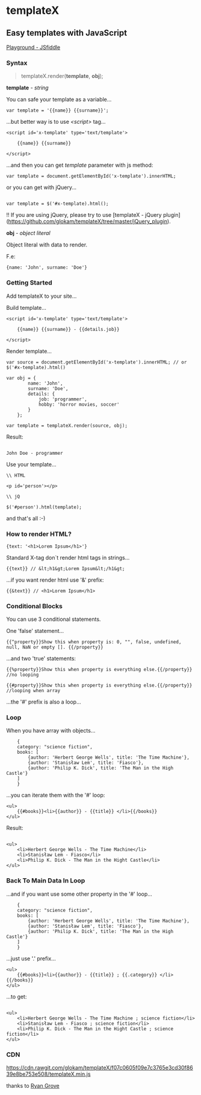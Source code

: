 # templateX
## Easy templates with JavaScript

[Playground - JSfiddle](https://jsfiddle.net/glokam/59kq2znp/)

### Syntax
> templateX.render(**template**, **obj**);

**template** - _string_

You can safe your template as a variable...
```
var template = '{{name}} {{surname}}'; 

```

...but better way is to use _\<script\>_ tag...
```
<script id='x-template' type='text/template'>

    {{name}} {{surname}}

</script>
```
...and then you can get *template* parameter with js method:
```
var template = document.getElementById('x-template').innerHTML;
```

or you can get with jQuery...
```

var template = $('#x-template).html();
```
!! If you are using jQuery, please try to use [templateX - jQuery plugin] (https://github.com/glokam/templateX/tree/master/jQuery_plugin).

**obj** - _object literal_

Object literal with data to render.

F.e: 
```
{name: 'John', surname: 'Doe'}
```

### Getting Started

Add templateX to your site... 

Build template...
```
<script id='x-template' type='text/template'>

    {{name}} {{surname}} - {{details.job}}

</script>
```

Render template...
```
var source = document.getElementById('x-template').innerHTML; // or $('#x-template).html()

var obj = {
        name: 'John',
        surname: 'Doe',
        details: {
            job: 'programmer',
            hobby: 'horror movies, soccer'
        }
    };
    
var template = templateX.render(source, obj);       
```

Result:
```

John Doe - programmer
```

Use your template...
```
\\ HTML

<p id='person'></p>

\\ jQ

$('#person').html(template);

```
and that's all :-)

### How to render HTML?

```
{text: '<h1>Lorem Ipsum</h1>'}
```
Standard X-tag don`t render html tags in strings...
```
{{text}} // &lt;h1&gt;Lorem Ipsum&lt;/h1&gt;
```
...if you want render html use '&' prefix:

```
{{&text}} // <h1>Lorem Ipsum</h1>
```

### Conditional Blocks

You can use 3 conditional statements.

One 'false' statement...
```
{{^property}}Show this when property is: 0, "", false, undefined, null, NaN or empty []. {{/property}}
```

...and two 'true' statements:
```
{{%property}}Show this when property is everything else.{{/property}} //no looping

{{#property}}Show this when property is everything else.{{/property}} //looping when array
```
...the '#' prefix is also a loop...

### Loop

When you have array with objects...
```
    {
    category: "science fiction",
    books: [
        {author: 'Herbert George Wells', title: 'The Time Machine'},
        {author: 'Stanisław Lem', title: 'Fiasco'},
        {author: 'Philip K. Dick', title: 'The Man in the High Castle'}
    ]
    }
```

...you can iterate them with the '#' loop:
```
<ul>
    {{#books}}<li>{{author}} - {{title}} </li>{{/books}}
</ul>
```

Result:
```

<ul>
    <li>Herbert George Wells - The Time Machine</li>
    <li>Stanisław Lem - Fiasco</li>
    <li>Philip K. Dick - The Man in the Hight Castle</li>
</ul>
```

### Back To Main Data In Loop

...and if you want use some other property in the '#' loop...
```
    {
    category: "science fiction",
    books: [
        {author: 'Herbert George Wells', title: 'The Time Machine'},
        {author: 'Stanisław Lem', title: 'Fiasco'},
        {author: 'Philip K. Dick', title: 'The Man in the High Castle'}
    ]
    }
```

...just use '.' prefix...
```
<ul>
    {{#books}}<li>{{author}} - {{title}} ; {{.category}} </li>{{/books}}
</ul>
```

...to get:
```

<ul>
    <li>Herbert George Wells - The Time Machine ; science fiction</li>
    <li>Stanisław Lem - Fiasco ; science fiction</li>
    <li>Philip K. Dick - The Man in the Hight Castle ; science fiction</li>
</ul>
```

### CDN

https://cdn.rawgit.com/glokam/templateX/f07c0605f09e7c3765e3cd30f8639e8be753e508/templateX.min.js

thanks to [Ryan Grove](https://github.com/rgrove)